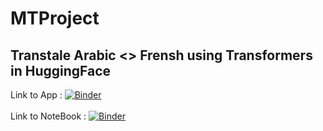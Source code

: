 # MTProject
## Transtale Arabic <> Frensh using Transformers in HuggingFace
Link to App : [![Binder](https://mybinder.org/badge_logo.svg)](https://mybinder.org/v2/gh/hichamDRI/MTProject/main?urlpath=proxy/8501/)<br /><br />
Link to NoteBook : [![Binder](https://mybinder.org/badge_logo.svg)](https://mybinder.org/v2/gh/hichamDRI/MTProject/HEAD?filepath=MTProjectusingHuggingFace.ipynb)
